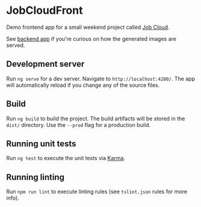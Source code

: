 # JobCloudFront

Demo frontend app for a small weekend project called [Job Cloud](https://github.com/mgoodnight/job-cloud).

See [backend app](https://github.com/mgoodnight/job-cloud-flask) if you're curious on how the generated images are served. 

## Development server

Run `ng serve` for a dev server. Navigate to `http://localhost:4200/`. The app will automatically reload if you change any of the source files.

## Build

Run `ng build` to build the project. The build artifacts will be stored in the `dist/` directory. Use the `--prod` flag for a production build.

## Running unit tests

Run `ng test` to execute the unit tests via [Karma](https://karma-runner.github.io).

## Running linting

Run `npm run lint` to execute linting rules (see `tslint.json` rules for more info).
